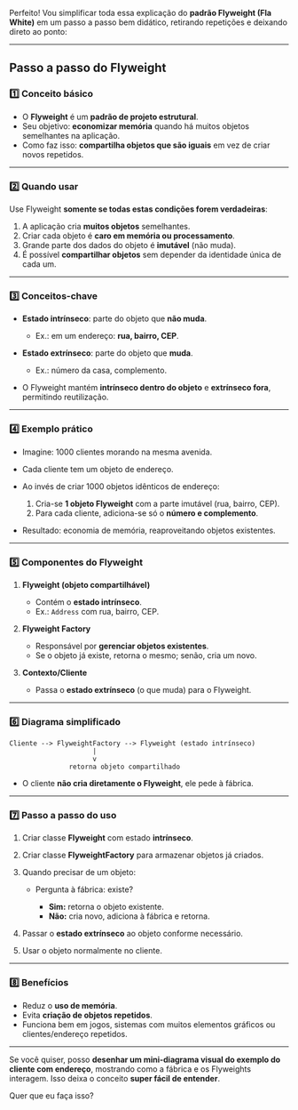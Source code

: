 Perfeito! Vou simplificar toda essa explicação do **padrão Flyweight (Fla White)** em um passo a passo bem didático, retirando repetições e deixando direto ao ponto:

---

## **Passo a passo do Flyweight**

### **1️⃣ Conceito básico**

* O **Flyweight** é um **padrão de projeto estrutural**.
* Seu objetivo: **economizar memória** quando há muitos objetos semelhantes na aplicação.
* Como faz isso: **compartilha objetos que são iguais** em vez de criar novos repetidos.

---

### **2️⃣ Quando usar**

Use Flyweight **somente se todas estas condições forem verdadeiras**:

1. A aplicação cria **muitos objetos** semelhantes.
2. Criar cada objeto é **caro em memória ou processamento**.
3. Grande parte dos dados do objeto é **imutável** (não muda).
4. É possível **compartilhar objetos** sem depender da identidade única de cada um.

---

### **3️⃣ Conceitos-chave**

* **Estado intrínseco**: parte do objeto que **não muda**.

  * Ex.: em um endereço: **rua, bairro, CEP**.
* **Estado extrínseco**: parte do objeto que **muda**.

  * Ex.: número da casa, complemento.
* O Flyweight mantém **intrínseco dentro do objeto** e **extrínseco fora**, permitindo reutilização.

---

### **4️⃣ Exemplo prático**

* Imagine: 1000 clientes morando na mesma avenida.
* Cada cliente tem um objeto de endereço.
* Ao invés de criar 1000 objetos idênticos de endereço:

  1. Cria-se **1 objeto Flyweight** com a parte imutável (rua, bairro, CEP).
  2. Para cada cliente, adiciona-se só o **número e complemento**.
* Resultado: economia de memória, reaproveitando objetos existentes.

---

### **5️⃣ Componentes do Flyweight**

1. **Flyweight (objeto compartilhável)**

   * Contém o **estado intrínseco**.
   * Ex.: `Address` com rua, bairro, CEP.
2. **Flyweight Factory**

   * Responsável por **gerenciar objetos existentes**.
   * Se o objeto já existe, retorna o mesmo; senão, cria um novo.
3. **Contexto/Cliente**

   * Passa o **estado extrínseco** (o que muda) para o Flyweight.

---

### **6️⃣ Diagrama simplificado**

```
Cliente --> FlyweightFactory --> Flyweight (estado intrínseco)
                     |
                     v
               retorna objeto compartilhado
```

* O cliente **não cria diretamente o Flyweight**, ele pede à fábrica.

---

### **7️⃣ Passo a passo do uso**

1. Criar classe **Flyweight** com estado **intrínseco**.
2. Criar classe **FlyweightFactory** para armazenar objetos já criados.
3. Quando precisar de um objeto:

   * Pergunta à fábrica: existe?

     * **Sim:** retorna o objeto existente.
     * **Não:** cria novo, adiciona à fábrica e retorna.
4. Passar o **estado extrínseco** ao objeto conforme necessário.
5. Usar o objeto normalmente no cliente.

---

### **8️⃣ Benefícios**

* Reduz o **uso de memória**.
* Evita **criação de objetos repetidos**.
* Funciona bem em jogos, sistemas com muitos elementos gráficos ou clientes/endereço repetidos.

---

Se você quiser, posso **desenhar um mini-diagrama visual do exemplo do cliente com endereço**, mostrando como a fábrica e os Flyweights interagem. Isso deixa o conceito **super fácil de entender**.

Quer que eu faça isso?
